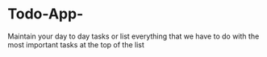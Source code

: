 # Todo-App-
Maintain your day to day tasks or list everything that we have to do with the most important tasks at the top of the list
